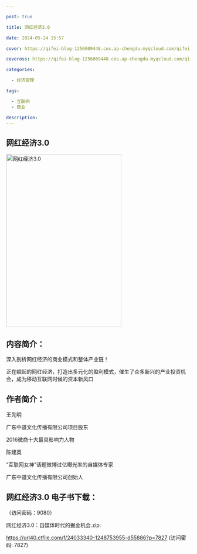 ```yaml
---

post: true

title: 网红经济3.0

date: 2024-05-24 15:57

cover: https://qifei-blog-1256009448.cos.ap-chengdu.myqcloud.com/qifei-blog/660aac719f345e8d03351e33.jpg

coveross: https://qifei-blog-1256009448.cos.ap-chengdu.myqcloud.com/qifei-blog/660aac719f345e8d03351e33.jpg

categories:

  - 经济管理

tags:

  - 互联网
  - 商业

description:
---
```


## 网红经济3.0 
<img alt="网红经济3.0  " class="aligncenter loading" data-was-processed="true" decoding="async" fetchpriority="high" height="471" src="https://qifei-blog-1256009448.cos.ap-chengdu.myqcloud.com/qifei-blog/660aac719f345e8d03351e33.jpg" style="cursor: zoom-in;" width="314"/>

## 内容简介：

深入剖析网红经济的商业模式和整体产业链！

正在崛起的网红经济，打造出多元化的盈利模式，催生了众多新兴的产业投资机会，成为移动互联网时候的资本新风口

## 作者简介：

王先明

广东中道文化传播有限公司项目股东

2016微商十大最具影响力人物

陈建英

“互联网女神”话题微博过亿曝光率的自媒体专家

广东中道文化传播有限公司创始人

## 网红经济3.0  电子书下载：

 （访问密码：9080）

网红经济3.0：自媒体时代的掘金机会.zip: 

https://url40.ctfile.com/f/24033340-1248753955-d55886?p=7827 (访问密码: 7827)
